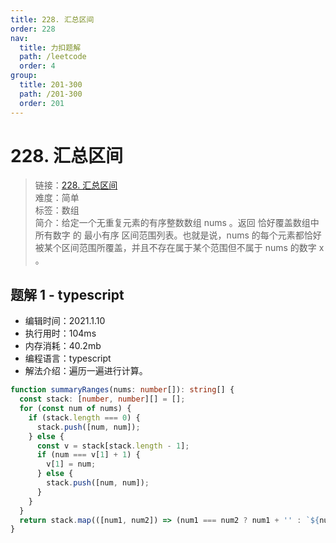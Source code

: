 ```yaml
---
title: 228. 汇总区间
order: 228
nav:
  title: 力扣题解
  path: /leetcode
  order: 4
group:
  title: 201-300
  path: /201-300
  order: 201
---
```


# 228. 汇总区间

> 链接：[228. 汇总区间](https://leetcode-cn.com/problems/summary-ranges/)  
> 难度：简单  
> 标签：数组  
> 简介：给定一个无重复元素的有序整数数组 nums 。返回 恰好覆盖数组中所有数字 的 最小有序 区间范围列表。也就是说，nums 的每个元素都恰好被某个区间范围所覆盖，并且不存在属于某个范围但不属于 nums 的数字 x 。

## 题解 1 - typescript

- 编辑时间：2021.1.10
- 执行用时：104ms
- 内存消耗：40.2mb
- 编程语言：typescript
- 解法介绍：遍历一遍进行计算。

```typescript
function summaryRanges(nums: number[]): string[] {
  const stack: [number, number][] = [];
  for (const num of nums) {
    if (stack.length === 0) {
      stack.push([num, num]);
    } else {
      const v = stack[stack.length - 1];
      if (num === v[1] + 1) {
        v[1] = num;
      } else {
        stack.push([num, num]);
      }
    }
  }
  return stack.map(([num1, num2]) => (num1 === num2 ? num1 + '' : `${num1}->${num2}`));
}
```

